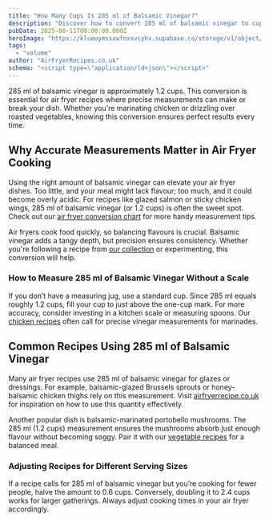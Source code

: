 ```yaml
---
title: "How Many Cups Is 285 ml of Balsamic Vinegar?"
description: "Discover how to convert 285 ml of balsamic vinegar to cups for perfect air fryer recipes every time. Get precise measurements now!"
pubDate: 2025-08-11T00:00:00.000Z
heroImage: "https://klueoymssxwfnxsvcyhv.supabase.co/storage/v1/object/public/md/how-many-cups-is-285-ml-balsamic-vinegar-e25667b1.webp"
tags:
  - "volume"
author: "AirFryerRecipes.co.uk"
schema: "<script type=\"application/ld+json\"></script>"
---
```


<p>285 ml of balsamic vinegar is approximately 1.2 cups. This conversion is essential for air fryer recipes where precise measurements can make or break your dish. Whether you're marinating chicken or drizzling over roasted vegetables, knowing this conversion ensures perfect results every time.</p>  

<h2>Why Accurate Measurements Matter in Air Fryer Cooking</h2>  
<p>Using the right amount of balsamic vinegar can elevate your air fryer dishes. Too little, and your meal might lack flavour; too much, and it could become overly acidic. For recipes like glazed salmon or sticky chicken wings, 285 ml of balsamic vinegar (or 1.2 cups) is often the sweet spot. Check out our <a href=https://www.airfryerrecipe.co.uk/air-fryer-conversion-chart>air fryer conversion chart</a> for more handy measurement tips.</p>  

<p>Air fryers cook food quickly, so balancing flavours is crucial. Balsamic vinegar adds a tangy depth, but precision ensures consistency. Whether you're following a recipe from <a href=https://www.airfryerrecipe.co.uk/recipes>our collection</a> or experimenting, this conversion will help.</p>  

<h3>How to Measure 285 ml of Balsamic Vinegar Without a Scale</h3>  
<p>If you don’t have a measuring jug, use a standard cup. Since 285 ml equals roughly 1.2 cups, fill your cup to just above the one-cup mark. For more accuracy, consider investing in a kitchen scale or measuring spoons. Our <a href=https://www.airfryerrecipe.co.uk/recipe-category/chicken>chicken recipes</a> often call for precise vinegar measurements for marinades.</p>  

<h2>Common Recipes Using 285 ml of Balsamic Vinegar</h2>  
<p>Many air fryer recipes use 285 ml of balsamic vinegar for glazes or dressings. For example, balsamic-glazed Brussels sprouts or honey-balsamic chicken thighs rely on this measurement. Visit <a href=https://www.airfryerrecipe.co.uk>airfryerrecipe.co.uk</a> for inspiration on how to use this quantity effectively.</p>  

<p>Another popular dish is balsamic-marinated portobello mushrooms. The 285 ml (1.2 cups) measurement ensures the mushrooms absorb just enough flavour without becoming soggy. Pair it with our <a href=https://www.airfryerrecipe.co.uk/recipe-category/vegetables>vegetable recipes</a> for a balanced meal.</p>  

<h3>Adjusting Recipes for Different Serving Sizes</h3>  
<p>If a recipe calls for 285 ml of balsamic vinegar but you’re cooking for fewer people, halve the amount to 0.6 cups. Conversely, doubling it to 2.4 cups works for larger gatherings. Always adjust cooking times in your air fryer accordingly.</p>
